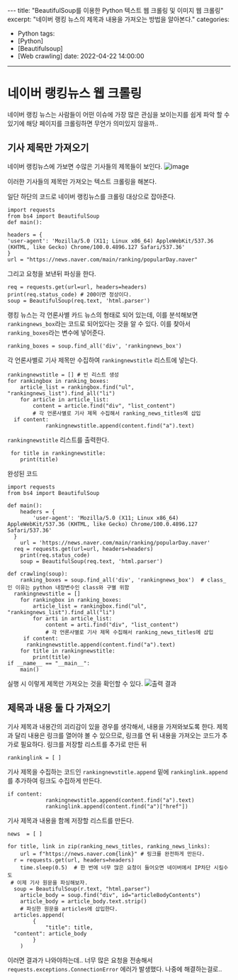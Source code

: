 ﻿﻿---
title: "﻿BeautifulSoup를 이용한 Python 텍스트 웹 크롤링 및 이미지 웹 크롤링"
excerpt: "네이버 랭킹 뉴스의 제목과 내용을 가져오는 방법을 알아본다."
categories:
- Python
tags:
- [Python]
- [Beautifulsoup]
- [Web crawling]
date: 2022-04-22 14:00:00
---

# 네이버 랭킹뉴스 웹 크롤링
네이버 랭킹 뉴스는 사람들이 어떤 이슈에 가장 많은 관심을 보이는지를 쉽게 파악 할 수 있기에
해당 페이지를 크롤링하면 무언가 의미있지 않을까.. 

## 기사 제목만 가져오기
네이버 랭킹뉴스에 가보면 수많은 기사들의 제목들이 보인다.
![image](https://user-images.githubusercontent.com/65166786/164966778-74f9e95f-553c-464d-91a0-041f6e94c060.png)

이러한 기사들의 제목만 가져오는 텍스트 크롤링을 해본다.

일단 하단의 코드로 네이버 랭킹뉴스를 크롤링 대상으로 잡아준다.
```
import requests  
from bs4 import BeautifulSoup
def main():

headers = { 
'user-agent': 'Mozilla/5.0 (X11; Linux x86_64) AppleWebKit/537.36 (KHTML, like Gecko) Chrome/100.0.4896.127 Safari/537.36'  
}
url = "https://news.naver.com/main/ranking/popularDay.naver"
```
그리고 요청을 보낸뒤 파싱을 한다.
```
req = requests.get(url=url, headers=headers)
print(req.status_code) # 200이면 정상이다.
soup = BeautifulSoup(req.text, 'html.parser')
```
랭킹 뉴스는 각 언론사별 카드 뉴스의 형태로 되어 있는데, 이를 분석해보면 
`rankingnews_box`라는 코드로 되어있다는 것을 알 수 있다.
이를 찾아서 `ranking_boxes`라는 변수에 넣어준다.
```
ranking_boxes = soup.find_all('div', 'rankingnews_box')
```
각 언론사별로 기사 제목만 수집하여 `rankingnewstitle` 리스트에 넣는다.
```
rankingnewstitle = [] # 빈 리스트 생성 
for rankingbox in ranking_boxes:  
    article_list = rankingbox.find("ul", "rankingnews_list").find_all("li")  
    for article in article_list:  
        content = article.find("div", "list_content")  
        # 각 언론사별로 기사 제목 수집해서 ranking_news_titles에 삽입  
  if content:  
            rankingnewstitle.append(content.find("a").text)
 ```
  `rankingnewstitle` 리스트를 출력한다.
```
 for title in rankingnewstitle:  
    print(title)
```

완성된 코드
```
import requests  
from bs4 import BeautifulSoup  
  
def main():  
    headers = {  
        'user-agent': 'Mozilla/5.0 (X11; Linux x86_64) AppleWebKit/537.36 (KHTML, like Gecko) Chrome/100.0.4896.127 Safari/537.36'  
  }  
    url = 'https://news.naver.com/main/ranking/popularDay.naver'  
  req = requests.get(url=url, headers=headers)  
    print(req.status_code)  
    soup = BeautifulSoup(req.text, 'html.parser')  
    
def crawling(soup):  
    ranking_boxes = soup.find_all('div', 'rankingnews_box')  # class_인 이유는 python 내장변수인 class와 구별 위함  
  rankingnewstitle = []  
    for rankingbox in ranking_boxes:  
        article_list = rankingbox.find("ul", "rankingnews_list").find_all("li")  
        for arti in article_list:  
            content = arti.find("div", "list_content")  
            # 각 언론사별로 기사 제목 수집해서 ranking_news_titles에 삽입  
	 if content:  
	  rankingnewstitle.append(content.find("a").text)  
    for title in rankingnewstitle:  
        print(title)  
if __name__ == "__main__":  
    main()
```
실행 시 이렇게 제목만 가져오는 것을 확인할 수 있다.
![출력 결과](https://user-images.githubusercontent.com/65166786/164975681-cc2a5d8c-6330-44fc-94be-888ed2c54894.png)

## 제목과 내용 둘 다 가져오기
기사 제목과 내용간의 괴리감이 있을 경우를 생각해서, 내용을 가져와보도록 한다.
제목과 달리 내용은 링크를 열어야 볼 수 있으므로, 링크를 연 뒤 내용을 가져오는 코드가 추가로 필요하다.
링크를 저장할 리스트를 추가로 만든 뒤
```
rankinglink = [ ]
```
기사 제목을 수집하는 코드인  `rankingnewstitle.append` 밑에 `rankinglink.append`를 추가하여 링크도 수집하게 만든다.
```
if content:  
            rankingnewstitle.append(content.find("a").text)
	        rankinglink.append(content.find("a")["href"])
```
기사 제목과 내용을 함께 저장할 리스트를 만든다.
```
news  = [ ]
```

```
for title, link in zip(ranking_news_titles, ranking_news_links):  
    url = f"https://news.naver.com{link}" # 링크를 완전하게 만든다.  
  r = requests.get(url, headers=headers)  
    time.sleep(0.5)  # 한 번에 너무 많은 요청이 들어오면 네이버에서 IP차단 시킬수도
 # 이제 기사 원문을 파싱해보자.  
  soup = BeautifulSoup(r.text, "html.parser")  
    article_body = soup.find("div", id="articleBodyContents")  
    article_body = article_body.text.strip()  
    # 파싱한 원문을 articles에 삽입한다. 
  articles.append(  
        {  
            "title": title,  
  "content": article_body  
        }  
    )
```
이러면 결과가 나와야하는데.. 너무 많은 요청을 전송해서
`requests.exceptions.ConnectionError` 에러가 발생했다.
나중에 해결하는걸로..
